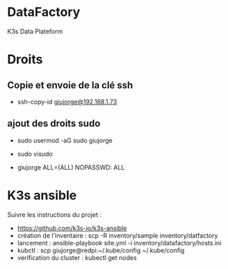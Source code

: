 # DataFactory
K3s Data Plateform

# Droits
## Copie et envoie de la clé ssh
 - ssh-copy-id giujorge@192.168.1.73

## ajout des droits sudo
 - sudo usermod -aG sudo giujorge

 - sudo visudo
 - giujorge ALL=(ALL) NOPASSWD: ALL

# K3s ansible
Suivre les instructions du projet :
 - https://github.com/k3s-io/k3s-ansible
 - création de l'inventaire : scp -R inventory/sample inventory/datfactory
 - lancement : ansible-playbook site.yml -i inventory/datafactory/hosts.ini 
 - kubctl : scp giujorge@redpi:~/.kube/config ~/.kube/config
 - verification du cluster : kubectl get nodes
 